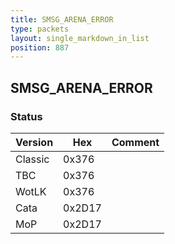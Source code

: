 ```yaml
---
title: SMSG_ARENA_ERROR
type: packets
layout: single_markdown_in_list
position: 887
---
```


## SMSG_ARENA_ERROR

### Status

Version    | Hex        | Comment
---------- | ---------- | ---------- 
Classic    | 0x376      | 
TBC        | 0x376      | 
WotLK      | 0x376      | 
Cata       | 0x2D17     | 
MoP        | 0x2D17     | 